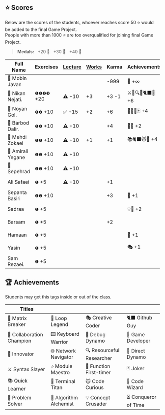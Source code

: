 ## ⭐ Scores

Below are the scores of the students, whoever reaches score 50 ⭐ would be added to the final Game Project.  
People with more than 1000 ⭐ are too overqualified for joining final Game Project.

> **Medals:** &nbsp; +20 🥉 &nbsp; +30 🥈 &nbsp; +40 🥇

| Full Name         | Exercises  | [Lecture](/RESEARCH.md) | [Works](/works/) | Karma | Achievements    | Total                      |
| ----------------- | ---------- | ----------------------- | ---------------- | ----- | --------------- | -------------------------- |
| 🗿 Mobin Javan    |            |                         |                  | -999  | 💊 +∞           | $${\color{lightgreen}∞}$$  |
| 🥇 Nikan Nejati.  | `❶❷❸❸` +20 | ⚠️ +10                  | +3               | +3 -1 | ⚔️🔁🔍🎯🐈‍⬛🔮 +6 | $${\color{lightgreen}41}$$ |
| 🥈 Noyan Gol.     | `❶❷` +10   | ✅ +15                  | +2               | +6    | 🚀🤝🔮🃏 +4     | $${\color{lightgreen}37}$$ |
| 🥉 Barbod Dalir.  | `❶❷` +10   | ⚠️ +10                  |                  | +4    | 🤝🔁 +2         | $${\color{lightgreen}26}$$ |
| 🥉 Mehdi Zokaei   | `❶❷` +10   | ⚠️ +10                  | +1               | +1    | 📚🐈‍⬛🐱🔮 +4     | $${\color{lightgreen}26}$$ |
| 🥉 Amirali Yegane | `❶❷` +10   | ⚠️ +10                  |                  |       |                 | $${\color{lightgreen}20}$$ |
| 🥉 Sepehrad       | `❶❷` +10   | ⚠️ +10                  |                  |       |                 | $${\color{lightgreen}20}$$ |
| Ali Safaei        | `❶` +5     | ⚠️ +10                  |                  | +1    |                 | $${\color{lightgreen}16}$$ |
| Sepanta Basiri    | `❶❷` +10   |                         |                  | +3    | 🔁 +1           | $${\color{lightgreen}14}$$ |
| Sadraa            | `❶` +5     |                         |                  |       | 💡🤝 +2         | $${\color{lightgreen}7}$$  |
| Barsam            | `❶` +5     |                         |                  | +2    |                 | $${\color{lightgreen}7}$$  |
| Hamaan            | `❶` +5     |                         |                  |       | 🔁 +1           | $${\color{lightgreen}6}$$  |
| Yasin             | `❶` +5     |                         |                  |       | 🎭 +1           | $${\color{lightgreen}6}$$  |
| Sam Rezaei.       | `❶` +5     |                         |                  |       |                 | $${\color{lightgreen}5}$$  |

## 🏆 Achievements

Students may get this tags inside or out of the class.

| Titles                    |                        |                           |                      |
| ------------------------- | ---------------------- | ------------------------- | -------------------- |
| 💊 Matrix Breaker         | 🔁 Loop Legend         | 🎭 Creative Coder         | 🐈‍⬛ Github Guy        |
| 🤝 Collaboration Champion | ⌨️ Keyboard Warrior    | 🐛 Debug Dynamo           | 👾 Game Developer    |
| 🚀 Innovator              | 🌐 Network Navigator   | 🔍 Resourceful Researcher | 🎯 Direct Dynamo     |
| ⚔️ Syntax Slayer          | 🎶 Module Maestro      | 🥇 Function First-timer   | 🃏 Joker             |
| 📚 Quick Learner          | 🔱 Terminal Titan      | 🐱 Code Curious           | 🔮 Code Wizard       |
| 🧩 Problem Solver         | 🧪 Algorithm Alchemist | 💡 Concept Crusader       | ⏳ Conqueror of Time |
